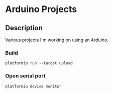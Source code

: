 # Arduino Projects
## Description
Various projects I'm working on using an Arduino.

### Build
`platformio run --target upload`

### Open serial port
`platformio device monitor`
